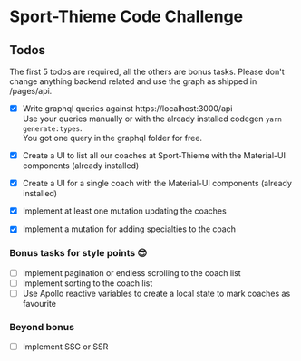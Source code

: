 # Sport-Thieme Code Challenge

## Todos

The first 5 todos are required, all the others are bonus tasks. Please don't change anything backend related and use the graph as shipped in /pages/api.

- [x] Write graphql queries against https://localhost:3000/api<br>Use your queries manually or with the already installed codegen ```yarn generate:types```.<br>You got one query in the graphql folder for free.
- [x] Create a UI to list all our coaches at Sport-Thieme with the Material-UI components (already installed)
- [x] Create a UI for a single coach with the Material-UI components (already installed)
- [x] Implement at least one mutation updating the coaches
- [x] Implement a mutation for adding specialties to the coach



### Bonus tasks for style points 😎
- [ ] Implement pagination or endless scrolling to the coach list
- [ ] Implement sorting to the coach list
- [ ] Use Apollo reactive variables to create a local state to mark coaches as favourite

### Beyond bonus

- [ ] Implement SSG or SSR
